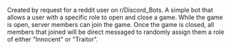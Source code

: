 Created by request for a reddit user on r/Discord_Bots. A simple bot that allows a user with a specific role to open and close a game. While the game is open, server members can join the game. Once the game is closed, all members that joined will be direct messaged to randomly assign them a role of either "Innocent" or "Traitor".
